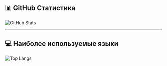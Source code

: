 ## 📊 GitHub Статистика

![GitHub Stats](https://github-readme-stats.vercel.app/api?username=SV3TLuV&show_icons=true&theme=radical)

---

## 💻 Наиболее используемые языки

![Top Langs](https://github-readme-stats.vercel.app/api/top-langs/?username=SV3TLuV&layout=compact&theme=radical)
